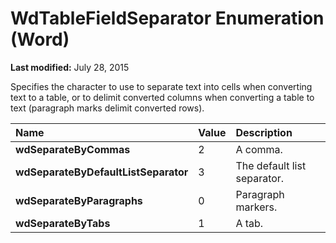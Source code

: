 
# WdTableFieldSeparator Enumeration (Word)

 **Last modified:** July 28, 2015

Specifies the character to use to separate text into cells when converting text to a table, or to delimit converted columns when converting a table to text (paragraph marks delimit converted rows).


|**Name**|**Value**|**Description**|
|:-----|:-----|:-----|
| **wdSeparateByCommas**|2|A comma.|
| **wdSeparateByDefaultListSeparator**|3|The default list separator.|
| **wdSeparateByParagraphs**|0|Paragraph markers.|
| **wdSeparateByTabs**|1|A tab.|
